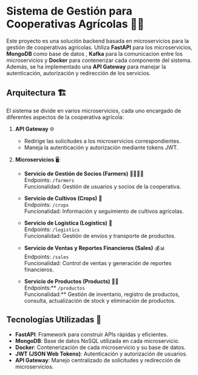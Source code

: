 # Sistema de Gestión para Cooperativas Agrícolas 🌾🚜

Este proyecto es una solución backend basada en microservicios para la gestión de cooperativas agrícolas. Utiliza **FastAPI** para los microservicios, **MongoDB** como base de datos , **Kafka** para la comunicacion entre los microservicios y **Docker** para contenerizar cada componente del sistema. Además, se ha implementado una **API Gateway** para manejar la autenticación, autorización y redirección de los servicios.

## Arquitectura 🏗️

El sistema se divide en varios microservicios, cada uno encargado de diferentes aspectos de la cooperativa agrícola:

1. **API Gateway** 🌐  
   - Redirige las solicitudes a los microservicios correspondientes.
   - Maneja la autenticación y autorización mediante tokens JWT.

2. **Microservicios** 🖥️:
   - **Servicio de Gestión de Socios (Farmers)** 🚶‍♂️🚶‍♀️  
     Endpoints: `/farmers`  
     Funcionalidad: Gestión de usuarios y socios de la cooperativa.
     
   - **Servicio de Cultivos (Crops)** 🌱  
     Endpoints: `/crops`  
     Funcionalidad: Información y seguimiento de cultivos agrícolas.
     
   - **Servicio de Logística (Logistics)** 🚚  
     Endpoints: `/logistics`  
     Funcionalidad: Gestión de envíos y transporte de productos.

   - **Servicio de Ventas y Reportes Financieros (Sales)** 💰📊  
     Endpoints: `/sales`  
     Funcionalidad: Control de ventas y generación de reportes financieros.

   - **Servicio de Productos (Products)** 🛒🌾  
     Endpoints:** `/productos`  
     Funcionalidad:** Gestión de inventario, registro de productos, consulta, actualización de stock y eliminación de productos.  

  



## Tecnologías Utilizadas 🔧

- **FastAPI**: Framework para construir APIs rápidas y eficientes.
- **MongoDB**: Base de datos NoSQL utilizada en cada microservicio.
- **Docker**: Contenerización de cada microservicio y su base de datos.
- **JWT (JSON Web Tokens)**: Autenticación y autorización de usuarios.
- **API Gateway**: Manejo centralizado de solicitudes y redirección de microservicios.

